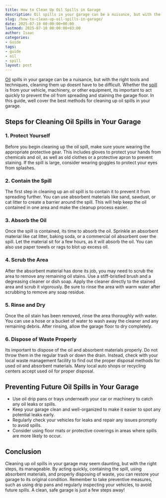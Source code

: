 ```yaml
---
title: How to Clean Up Oil Spills in Garage
description: Oil spills in your garage can be a nuisance, but with the right tools and techniques, cleaning them up doesnt have to be difficult.
slug: /how-to-clean-up-oil-spills-in-garage/
date: 2025-07-10 00:00:00+00:00
lastmod: 2025-07-10 00:00:00+03:00
author: Isaac
categories:
- Guide
tags:
- guide
- oil
- spill
layout: post
---
```

[Oil](https://pestpolicy.com/does-lavender-oil-kill-fleas/) spills in your garage can be a nuisance, but with the right tools and techniques, cleaning them up doesnt have to be difficult. Whether the [spill](https://pestpolicy.com/no-spill-ant-kill/) is from your vehicle, machinery, or other equipment, its important to act quickly to prevent the oil from spreading and staining the garage floor. In this guide, well cover the best methods for cleaning up oil spills in your garage.
## Steps for Cleaning Oil Spills in Your Garage
### 1. Protect Yourself
Before you begin cleaning up the oil spill, make sure youre wearing the appropriate protective gear. This includes gloves to protect your hands from chemicals and oil, as well as old clothes or a protective apron to prevent staining. If the spill is large, consider wearing goggles to protect your eyes from splashes.
### 2. Contain the Spill
The first step in cleaning up an oil spill is to contain it to prevent it from spreading further. You can use absorbent materials like sand, sawdust, or cat litter to create a barrier around the spill. This will help keep the oil contained in one area and make the cleanup process easier.
### 3. Absorb the Oil
Once the spill is contained, its time to absorb the oil. Sprinkle an absorbent material like cat litter, baking soda, or a commercial oil absorbent over the spill. Let the material sit for a few hours, as it will absorb the oil. You can also use paper towels or rags to blot up excess oil.
### 4. Scrub the Area
After the absorbent material has done its job, you may need to scrub the area to remove any remaining oil stains. Use a stiff-bristled brush and a degreasing cleaner or dish soap. Apply the cleaner directly to the stained area and scrub it vigorously. Be sure to rinse the area with warm water after scrubbing to remove any soap residue.
### 5. Rinse and Dry
Once the oil stain has been removed, rinse the area thoroughly with water. You can use a hose or a bucket of water to wash away the cleaner and any remaining debris. After rinsing, allow the garage floor to dry completely.
### 6. Dispose of Waste Properly
Its important to dispose of the oil and absorbent materials properly. Do not throw them in the regular trash or down the drain. Instead, check with your local waste management facility to find out the proper disposal methods for used oil and absorbent materials. Many local auto shops or recycling centers accept used oil for proper disposal.
## Preventing Future Oil Spills in Your Garage
- Use oil drip pans or trays underneath your car or machinery to catch any oil leaks or spills.
- Keep your garage clean and well-organized to make it easier to spot any potential leaks early.
- Regularly check your vehicles for leaks and repair any issues promptly to avoid spills.
- Consider using floor mats or protective coverings in areas where spills are more likely to occur.
## Conclusion
Cleaning up oil spills in your garage may seem daunting, but with the right steps, its manageable. By acting quickly, containing the spill, using absorbent materials, and properly disposing of waste, you can restore your garage to its original condition. Remember to take preventive measures, such as using drip pans and regularly inspecting your vehicles, to avoid future spills. A clean, safe garage is just a few steps away!
